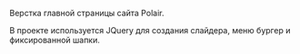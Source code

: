 Верстка главной страницы сайта Polair. 

В проекте используется JQuery для создания слайдера, меню бургер и фиксированной шапки.

